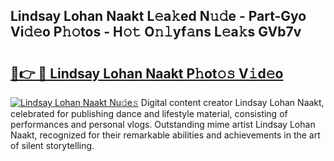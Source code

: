 ## Lindsay Lohan Naakt L𝚎a𝚔ed N𝚞𝚍e - Part-Gyo Vi𝚍𝚎o P𝚑𝚘tos - H𝚘𝚝 O𝚗𝚕yf𝚊ns L𝚎a𝚔s GVb7v

# <h2><a href="http://kf0drx.oniu.top/?m=Lindsay+Lohan+Naakt">🔗👉 🔴 Lindsay Lohan Naakt P𝚑ot𝚘𝚜 V𝚒d𝚎o</a></h2>

[![Lindsay Lohan Naakt Nu𝚍e𝚜](https://i.imgur.com/0qMVB7G.gif)](http://kf0drx.oniu.top/?m=Lindsay+Lohan+Naakt)
Digital content creator Lindsay Lohan Naakt, celebrated for publishing dance and lifestyle material, consisting of performances and personal vlogs. Outstanding mime artist Lindsay Lohan Naakt, recognized for their remarkable abilities and achievements in the art of silent storytelling.  
